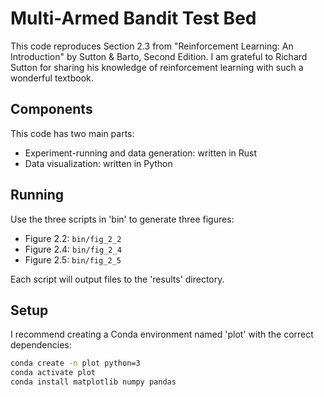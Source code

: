 # Multi-Armed Bandit Test Bed

This code reproduces Section 2.3 from "Reinforcement Learning: An Introduction" by Sutton & Barto, Second Edition. I am grateful to Richard Sutton for sharing his knowledge of reinforcement learning with such a wonderful textbook.

## Components

This code has two main parts:

* Experiment-running and data generation: written in Rust
* Data visualization: written in Python

## Running

Use the three scripts in 'bin' to generate three figures:

* Figure 2.2: `bin/fig_2_2`
* Figure 2.4: `bin/fig_2_4`
* Figure 2.5: `bin/fig_2_5`

Each script will output files to the 'results' directory.

## Setup

I recommend creating a Conda environment named 'plot' with the correct dependencies:

```sh
conda create -n plot python=3
conda activate plot
conda install matplotlib numpy pandas
```
